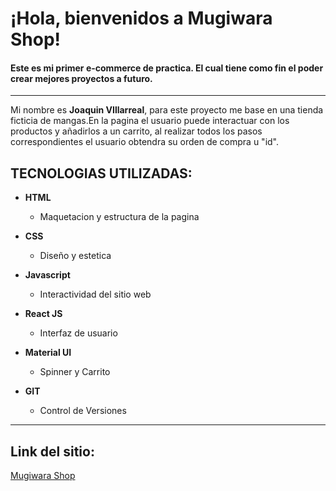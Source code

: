 # ¡Hola, bienvenidos a Mugiwara Shop!
#### Este es mi primer e-commerce de practica. El cual tiene como fin el poder crear mejores proyectos a futuro. 

---
Mi nombre es **Joaquin VIllarreal**, para este proyecto me base en una tienda ficticia de mangas.En la pagina el usuario puede interactuar con los productos y añadirlos a un carrito, al realizar todos los pasos correspondientes el usuario obtendra su orden de compra u "id".

## TECNOLOGIAS UTILIZADAS:

- **HTML**

    - Maquetacion y estructura de la pagina
- **CSS**
    
    - Diseño y estetica
- **Javascript**
    
    - Interactividad del sitio web
- **React JS**

    - Interfaz de usuario
- **Material UI**  
    
    - Spinner y Carrito 
- **GIT**

    - Control de Versiones 

---

##  Link del sitio:

[Mugiwara Shop](https://app-react-psi.vercel.app)


